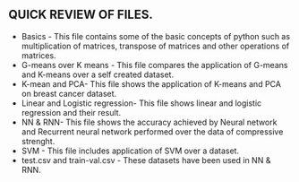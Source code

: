 ## QUICK REVIEW OF FILES.
* Basics - This file contains some of the basic concepts of python such as multiplication of matrices, transpose of matrices and other operations of matrices.
* G-means over K means - This file compares the application of G-means and K-means over a self created dataset.
* K-mean and PCA- This file shows the application of K-means and PCA on breast cancer dataset.
* Linear and Logistic regression- This file shows linear and logistic regression and their result.
* NN & RNN- This file shows the accuracy achieved by Neural network and Recurrent neural network performed over the data of compressive strenght.
* SVM - This file includes application of SVM over a dataset.
* test.csv and train-val.csv - These datasets have been used in NN & RNN.

 
